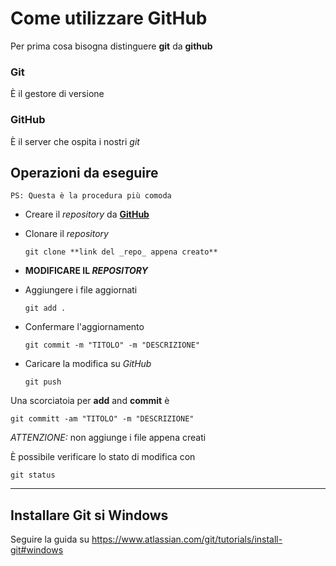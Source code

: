 ﻿# Come utilizzare GitHub
Per prima cosa bisogna distinguere **git** da **github**

### Git
È il gestore di versione

### GitHub
È il server che ospita i nostri *git*

## Operazioni da eseguire
```
PS: Questa è la procedura più comoda
```
- Creare il *repository* da [**GitHub**]('https://github.com/' "Home page di GitHub")

- Clonare il *repository*
    ```
    git clone **link del _repo_ appena creato**
    ```

- **MODIFICARE IL _REPOSITORY_**

- Aggiungere i file aggiornati
    ```
    git add .
    ```
- Confermare l'aggiornamento
    ```
    git commit -m "TITOLO" -m "DESCRIZIONE"
    ```
- Caricare la modifica su *GitHub*
    ```
    git push
    ```

Una scorciatoia per __add__ and __commit__ è
```
git committ -am "TITOLO" -m "DESCRIZIONE"
```
*ATTENZIONE:* non aggiunge i file appena creati


È possibile verificare lo stato di modifica con
```
git status
```

---

## Installare **Git** si Windows
Seguire la guida su https://www.atlassian.com/git/tutorials/install-git#windows
